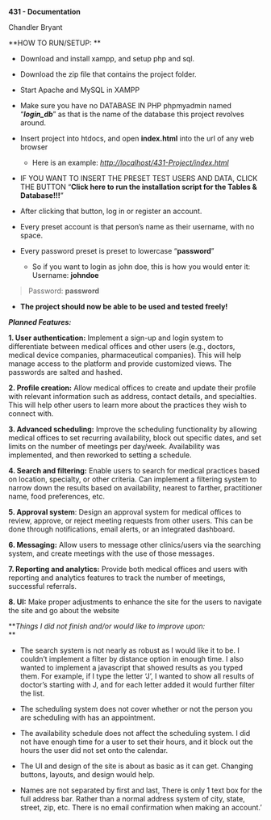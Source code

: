 **431 - Documentation**

Chandler Bryant

**HOW TO RUN/SETUP:  **

- Download and install xampp, and setup php and sql.

- Download the zip file that contains the project folder.

- Start Apache and MySQL in XAMPP

- Make sure you have no DATABASE IN PHP phpmyadmin named “***login_db***” as that is the name of the database this project revolves around.

- Insert project into htdocs, and open **index.html** into the url of any web browser

  - Here is an example: [*http://localhost/431-Project/index.html*](http://localhost/431-Project/index.html)

- IF YOU WANT TO INSERT THE PRESET TEST USERS AND DATA, CLICK THE BUTTON “**Click here to run the installation script for the Tables & Database!!!**”

- After clicking that button, log in or register an account.

- Every preset account is that person’s name as their username, with no space.

- Every password preset is preset to lowercase “**password**”

  - So if you want to login as john doe, this is how you would enter it:  
    Username: **johndoe**

> Password: **password**

- **The project should now be able to be used and tested freely!**

***Planned Features:***

**1. User authentication:** Implement a sign-up and login system to differentiate between medical offices and other users (e.g., doctors, medical device companies, pharmaceutical companies). This will help manage access to the platform and provide customized views. The passwords are salted and hashed.

**2. Profile creation:** Allow medical offices to create and update their profile with relevant information such as address, contact details, and specialties. This will help other users to learn more about the practices they wish to connect with.

**3. Advanced scheduling:** Improve the scheduling functionality by allowing medical offices to set recurring availability, block out specific dates, and set limits on the number of meetings per day/week. Availability was implemented, and then reworked to setting a schedule.

**4. Search and filtering:** Enable users to search for medical practices based on location, specialty, or other criteria. Can implement a filtering system to narrow down the results based on availability, nearest to farther, practitioner name, food preferences, etc.

**5. Approval system**: Design an approval system for medical offices to review, approve, or reject meeting requests from other users. This can be done through notifications, email alerts, or an integrated dashboard.

**6. Messaging:** Allow users to message other clinics/users via the searching system, and create meetings with the use of those messages.

**7. Reporting and analytics:** Provide both medical offices and users with reporting and analytics features to track the number of meetings, successful referrals.

**8. UI:** Make proper adjustments to enhance the site for the users to navigate the site and go about the website

***Things I did not finish and/or would like to improve upon:*  
**

- The search system is not nearly as robust as I would like it to be. I couldn’t implement a filter by distance option in enough time. I also wanted to implement a javascript that showed results as you typed them. For example, if I type the letter ‘J’, I wanted to show all results of doctor’s starting with J, and for each letter added it would further filter the list.

- The scheduling system does not cover whether or not the person you are scheduling with has an appointment.

- The availability schedule does not affect the scheduling system. I did not have enough time for a user to set their hours, and it block out the hours the user did not set onto the calendar.

- The UI and design of the site is about as basic as it can get. Changing buttons, layouts, and design would help.

- Names are not separated by first and last, There is only 1 text box for the full address bar. Rather than a normal address system of city, state, street, zip, etc. There is no email confirmation when making an account.’

